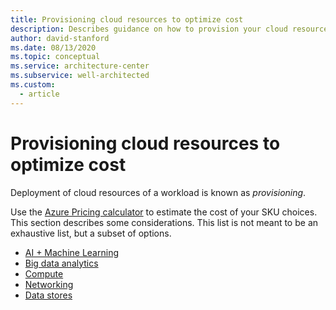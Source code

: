 ```yaml
---
title: Provisioning cloud resources to optimize cost
description: Describes guidance on how to provision your cloud resources to minimize cost.
author: david-stanford
ms.date: 08/13/2020
ms.topic: conceptual
ms.service: architecture-center
ms.subservice: well-architected
ms.custom:
  - article
---
```



# Provisioning cloud resources to optimize cost

Deployment of cloud resources of a workload is known as _provisioning_.  

Use the [Azure Pricing calculator](https://azure.microsoft.com/pricing/calculator/) to estimate the cost of your SKU choices. This section describes some considerations. This list is not meant to be an exhaustive list, but a subset of options.

- [AI + Machine Learning](./provision-ai-ml.md)
- [Big data analytics](./provision-analytics.md)
- [Compute](./provision-compute.md)
- [Networking](./provision-networking.md)
- [Data stores](./provision-datastores.md)
